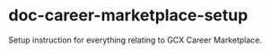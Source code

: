 # doc-career-marketplace-setup
Setup instruction for everything relating to GCX Career Marketplace.
